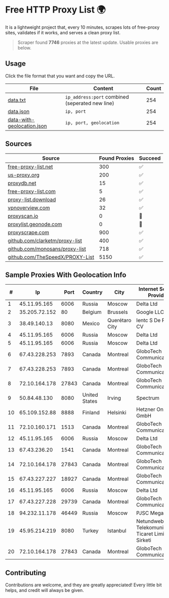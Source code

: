 
# Free HTTP Proxy List 🌍

It is a lightweight project that, every 10 minutes, scrapes lots of free-proxy sites, validates if it works, and serves a clean proxy list.


> Scraper found **7746** proxies at the latest update. Usable proxies are below.

## Usage

Click the file format that you want and copy the URL.


|File|Content|Count|
|----|-------|-----|
|[data.txt](https://raw.githubusercontent.com/themiralay/Proxy-List-World/master/data.txt)|`ip_address:port` combined (seperated new line)|254|
|[data.json](https://raw.githubusercontent.com/themiralay/Proxy-List-World/master/data.json)|`ip, port`|254|
|[data-with-geolocation.json](https://raw.githubusercontent.com/themiralay/Proxy-List-World/master/data-with-geolocation.json)|`ip, port, geolocation`|254|

## Sources

|Source|Found Proxies|Succeed|
|------|-------------|-------|
|[free-proxy-list.net](https://free-proxy-list.net)|300|✅|
|[us-proxy.org](https://www.us-proxy.org)|200|✅|
|[proxydb.net](http://proxydb.net)|15|✅|
|[free-proxy-list.com](https://free-proxy-list.com/?page=&port=&type%5B%5D=http&type%5B%5D=https&up_time=0&search=Search)|5|✅|
|[proxy-list.download](https://www.proxy-list.download/HTTP)|26|✅|
|[vpnoverview.com](https://vpnoverview.com/privacy/anonymous-browsing/free-proxy-servers)|32|✅|
|[proxyscan.io](https://www.proxyscan.io)|0|🚫|
|[proxylist.geonode.com](https://proxylist.geonode.com/api/proxy-list?limit=300&page=1&sort_by=lastChecked&sort_type=desc&protocols=http,https)|0|🚫|
|[proxyscrape.com](https://api.proxyscrape.com/v2/?request=displayproxies&protocol=http&timeout=10000&country=all&ssl=all&anonymity=all)|900|✅|
|[github.com/clarketm/proxy-list](https://raw.githubusercontent.com/clarketm/proxy-list/master/proxy-list-raw.txt)|400|✅|
|[github.com/monosans/proxy-list](https://raw.githubusercontent.com/monosans/proxy-list/main/proxies/http.txt)|718|✅|
|[github.com/TheSpeedX/PROXY-List](https://raw.githubusercontent.com/TheSpeedX/PROXY-List/master/http.txt)|5150|✅|


## Sample Proxies With Geolocation Info

|#|Ip|Port|Country|City|Internet Service Provider|
|-|--|----|-------|----|-------------------------|
|1|45.11.95.165|6006|Russia|Moscow|Delta Ltd|
|2|35.205.72.152|80|Belgium|Brussels|Google LLC|
|3|38.49.140.13|8080|Mexico|Querétaro City|Ientc S De RL De CV|
|4|45.11.95.165|6006|Russia|Moscow|Delta Ltd|
|5|45.11.95.165|6006|Russia|Moscow|Delta Ltd|
|6|67.43.228.253|7893|Canada|Montreal|GloboTech Communications|
|7|67.43.228.253|7893|Canada|Montreal|GloboTech Communications|
|8|72.10.164.178|27843|Canada|Montreal|GloboTech Communications|
|9|50.84.48.130|8080|United States|Irving|Spectrum|
|10|65.109.152.88|8888|Finland|Helsinki|Hetzner Online GmbH|
|11|72.10.160.171|1513|Canada|Montreal|GloboTech Communications|
|12|45.11.95.165|6006|Russia|Moscow|Delta Ltd|
|13|67.43.236.20|1541|Canada|Montreal|GloboTech Communications|
|14|72.10.164.178|27843|Canada|Montreal|GloboTech Communications|
|15|67.43.227.227|18927|Canada|Montreal|GloboTech Communications|
|16|45.11.95.165|6006|Russia|Moscow|Delta Ltd|
|17|67.43.227.228|29739|Canada|Montreal|GloboTech Communications|
|18|94.232.11.178|46449|Russia|Moscow|PJSC MegaFon|
|19|45.95.214.219|8080|Turkey|Istanbul|Netundweb Telekomunikasyon Ticaret Limited Sirketi|
|20|72.10.164.178|27843|Canada|Montreal|GloboTech Communications|



## Contributing

Contributions are welcome, and they are greatly appreciated! Every
little bit helps, and credit will always be given.


